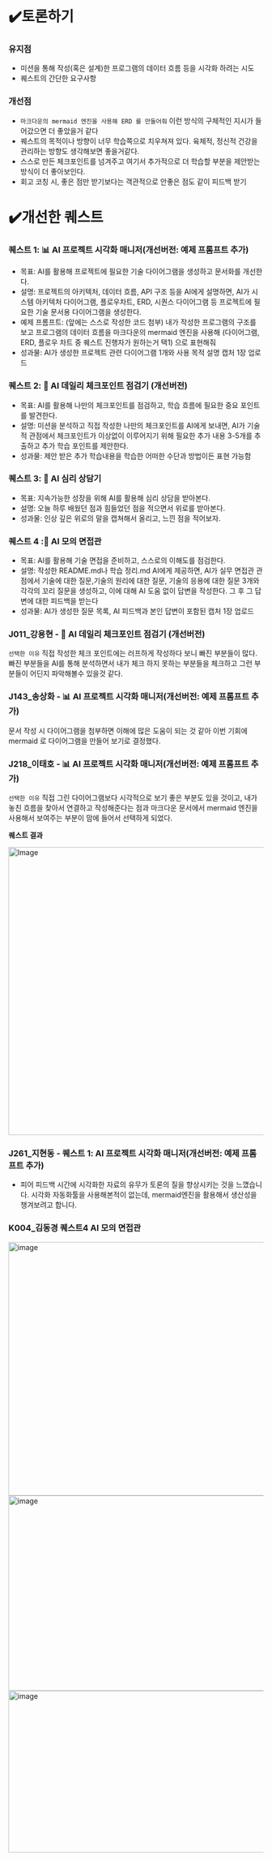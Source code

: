 # ✔️토론하기
### 유지점
- 미션을 통해 작성(혹은 설계)한 프로그램의 데이터 흐름 등을 시각화 하려는 시도
- 퀘스트의 간단한 요구사항

### 개선점
- `마크다운의 mermaid 엔진을 사용해 ERD 를 만들어줘` 이런 방식의 구체적인 지시가 들어갔으면 더 좋았을거 같다
- 퀘스트의 목적이나 방향이 너무 학습쪽으로 치우쳐져 있다. 육체적, 정신적 건강을 관리하는 방향도 생각해보면 좋을거같다.
- 스스로 만든 체크포인트를 넘겨주고 여기서 추가적으로 더 학습할 부분을 제안받는 방식이 더 좋아보인다.
- 회고 코칭 시, 좋은 점만 받기보다는 객관적으로 안좋은 점도 같이 피드백 받기

# ✔️개선한 퀘스트
### 퀘스트 1: 📊 AI 프로젝트 시각화 매니저(개선버전: 예제 프롬프트 추가)
- 목표: AI를 활용해 프로젝트에 필요한 기술 다이어그램을 생성하고 문서화를 개선한다.
- 설명: 프로젝트의 아키텍처, 데이터 흐름, API 구조 등을 AI에게 설명하면, AI가 시스템 아키텍처 다이어그램, 플로우차트, ERD, 시퀀스 다이어그램 등 프로젝트에 필요한 기술 문서용 다이어그램을 생성한다.
- 예제 프롬프트: (앞에는 스스로 작성한 코드 첨부) 내가 작성한 프로그램의 구조를 보고 프로그램의 데이터 흐름을 마크다운의 mermaid 엔진을 사용해 (다이어그램, ERD, 플로우 차트 중 퀘스트 진행자가 원하는거 택1) 으로 표현해줘
- 성과물: AI가 생성한 프로젝트 관련 다이어그램 1개와 사용 목적 설명 캡처 1장 업로드

### 퀘스트 2: 🎯 AI 데일리 체크포인트 점검기 (개선버전)
- 목표: AI를 활용해 나만의 체크포인트를 점검하고, 학습 흐름에 필요한 중요 포인트를 발견한다.
- 설명: 미션을 분석하고 직접 작성한 나만의 체크포인트를  AI에게 보내면, AI가 기술적 관점에서 체크포인트가 이상없이 이루어지기 위해 필요한 추가 내용 3-5개를 추출하고 추가 학습 포인트를 제안한다.
- 성과물: 제안 받은 추가 학습내용을 학습한 어떠한 수단과 방법이든 표현 가능함

### 퀘스트 3: 📘 AI 심리 상담기
- 목표: 지속가능한 성장을 위해 AI를 활용해 심리 상담을 받아본다.
- 설명: 오늘 하루 배웠던 점과 힘들었던 점을 적으면서 위로를 받아본다.
- 성과물: 인상 깊은 위로의 말을 캡쳐해서 올리고, 느낀 점을 적어보자.

### 퀘스트 4 :💼 AI 모의 면접관
- 목표: AI를 활용해 기술 면접을 준비하고, 스스로의 이해도를 점검한다.
- 설명: 작성한 README.md나 학습 정리.md AI에게 제공하면, AI가 실무 면접관 관점에서 기술에 대한 질문,기술의 원리에 대한 질문, 기술의 응용에 대한 질문 3개와 각각의 꼬리 질문을 생성하고, 이에 대해 AI 도움 없이 답변을 작성한다. 그 후 그 답변에 대한 피드백을 받는다
- 성과물: AI가 생성한 질문 목록, AI 피드백과 본인 답변이 포함된 캡처 1장 업로드




### J011\_강용현 - 🎯 AI 데일리 체크포인트 점검기 (개선버전)

`선택한 이유`
직접 작성한 체크 포인트에는 러프하게 작성하다 보니 빠진 부분들이 많다. 빠진 부분들을 AI를 통해 분석하면서 내가 체크 하지 못하는 부분들을 체크하고 그런 부분들이 어딘지 파악해볼수 있을것 같다.

### J143\_송상화 - 📊 AI 프로젝트 시각화 매니저(개선버전: 예제 프롬프트 추가)

문서 작성 시 다이어그램을 첨부하면 이해에 많은 도움이 되는 것 같아 이번 기회에 mermaid 로 다이어그램을 만들어 보기로 결정했다.

### J218\_이태호 - 📊 AI 프로젝트 시각화 매니저(개선버전: 예제 프롬프트 추가)

`선택한 이유`
직접 그린 다이어그램보다 시각적으로 보기 좋은 부분도 있을 것이고, 내가 놓친 흐름을 찾아서 연결하고 작성해준다는 점과 마크다운 문서에서 mermaid 엔진을 사용해서 보여주는 부분이 맘에 들어서 선택하게 되었다.

**퀘스트 결과**

<img width="921" height="568" alt="Image" src="https://github.com/user-attachments/assets/101e3422-dee3-468e-a5c2-71555243dc7a" />

### J261\_지현동 - 퀘스트 1: AI 프로젝트 시각화 매니저(개선버전: 예제 프롬프트 추가)
- 피어 피드백 시간에 시각화한 자료의 유무가 토론의 질을 향상시키는 것을 느꼈습니다. 시각화 자동화툴을 사용해본적이 없는데, mermaid엔진을 활용해서 생산성을 챙겨보려고 합니다.

### K004\_김동경 퀘스트4 AI 모의 면접관
<img width="969" height="500" alt="image" src="https://github.com/user-attachments/assets/1745dde6-5576-4db8-ae65-553299c035a0" />
<img width="627" height="385" alt="image" src="https://github.com/user-attachments/assets/a7e29668-d492-43f4-8612-45d0fd090d29" />
<img width="887" height="319" alt="image" src="https://github.com/user-attachments/assets/26157806-0660-497e-abe5-055951ecc4ce" />
